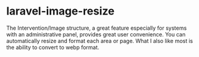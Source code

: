 # laravel-image-resize
The Intervention/Image structure, a great feature especially for systems with an administrative panel, provides great user convenience. You can automatically resize and format each area or page. What I also like most is the ability to convert to webp format.
